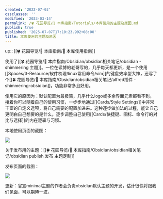 ```yaml
---
created: '2022-07-03'
cssclasses: ''
modified: '2023-03-14'
permalink: /🍀 花园导览/🧰 本库指南/Tutorials/本库使用的主题及原因.md
publish: true
published: '2025-07-07T17:10:23.992+08:00'
title: 本库使用的主题及原因
---
```

up:: [[🍀 花园导览/🧰 本库指南/🧰 本库使用指南]]

使用了[[🍀 花园导览/🧰 本库指南/Obsidian/obsidian相关笔记/obsidian - shimmering 主题]]。一位在读博的老哥写的，几乎每天都更新，是一个使用[[Spaces/3-Resource/软件梳理/linux常用命令/vim]]的键盘效率型大神，还写了个[[🍀 花园导览/🧰 本库指南/Obsidian/obsidian相关笔记/alfred插件 - shimmering-obsidian]]，功能非常多且好用。

使用它的原因为：默认配置为最极简，几乎什么logo或多余界面元素都看不到。接着你可以随着自己的使用习惯，一步步地通过[[Cards/Style Settings]]中非常丰富的自定义选项，将自己需要的配置加进来。这种逐步做加法的过程，能让自己更明白自己想要的是什么，逐步调整自己使用[[Cards/快捷键、图标、命令行的对比与选择]]的内在逻辑与习惯。

本地使用页面的截图：

![](https://img2.oldwinter.top/本库使用的主题及原因_image_1.png)

关于发布用的主题：[[🍀 花园导览/🧰 本库指南/Obsidian/obsidian相关笔记/obsidian publish 发布 主题定制]]

发布页面的截图：

![](https://img2.oldwinter.top/本库使用的主题及原因_image_2.png)

更新：官宣minimal主题的作者会负责obsidian默认主题的开发，估计很快将跟我们见面，可以期待一波。